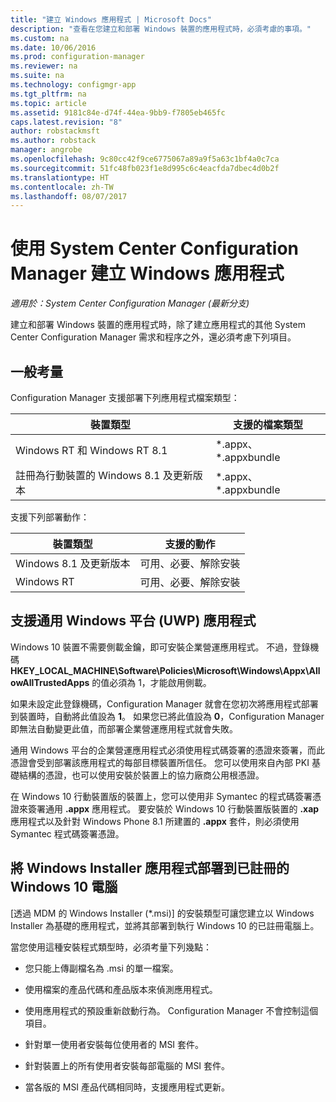 ```yaml
---
title: "建立 Windows 應用程式 | Microsoft Docs"
description: "查看在您建立和部署 Windows 裝置的應用程式時，必須考慮的事項。"
ms.custom: na
ms.date: 10/06/2016
ms.prod: configuration-manager
ms.reviewer: na
ms.suite: na
ms.technology: configmgr-app
ms.tgt_pltfrm: na
ms.topic: article
ms.assetid: 9181c84e-d74f-44ea-9bb9-f7805eb465fc
caps.latest.revision: "8"
author: robstackmsft
ms.author: robstack
manager: angrobe
ms.openlocfilehash: 9c80cc42f9ce6775067a89a9f5a63c1bf4a0c7ca
ms.sourcegitcommit: 51fc48fb023f1e8d995c6c4eacfda7dbec4d0b2f
ms.translationtype: HT
ms.contentlocale: zh-TW
ms.lasthandoff: 08/07/2017
---
```

# <a name="create-windows-applications-with-system-center-configuration-manager"></a>使用 System Center Configuration Manager 建立 Windows 應用程式

*適用於：System Center Configuration Manager (最新分支)*

建立和部署 Windows 裝置的應用程式時，除了建立應用程式的其他 System Center Configuration Manager 需求和程序之外，還必須考慮下列項目。  

## <a name="general-considerations"></a>一般考量  
 Configuration Manager 支援部署下列應用程式檔案類型：  

|裝置類型|支援的檔案類型|  
|-----------------|---------------------|  
|Windows RT 和 Windows RT 8.1|*.appx、\*.appxbundle|  
|註冊為行動裝置的 Windows 8.1 及更新版本|*.appx、\*.appxbundle|  

 支援下列部署動作：  

|裝置類型|支援的動作|  
|-----------------|-----------------------|  
|Windows 8.1 及更新版本|可用、必要、解除安裝|  
|Windows RT|可用、必要、解除安裝|  

## <a name="support-for-universal-windows-platform-uwp-apps"></a>支援通用 Windows 平台 (UWP) 應用程式  
 Windows 10 裝置不需要側載金鑰，即可安裝企業營運應用程式。 不過，登錄機碼 **HKEY_LOCAL_MACHINE\Software\Policies\Microsoft\Windows\Appx\AllowAllTrustedApps** 的值必須為 1，才能啟用側載。  

 如果未設定此登錄機碼，Configuration Manager 就會在您初次將應用程式部署到裝置時，自動將此值設為 **1**。 如果您已將此值設為 **0**，Configuration Manager 即無法自動變更此值，而部署企業營運應用程式就會失敗。  

 通用 Windows 平台的企業營運應用程式必須使用程式碼簽署的憑證來簽署，而此憑證會受到部署該應用程式的每部目標裝置所信任。 您可以使用來自內部 PKI 基礎結構的憑證，也可以使用安裝於裝置上的協力廠商公用根憑證。  

 在 Windows 10 行動裝置版的裝置上，您可以使用非 Symantec 的程式碼簽署憑證來簽署通用 **.appx** 應用程式。 要安裝於 Windows 10 行動裝置版裝置的 **.xap** 應用程式以及針對 Windows Phone 8.1 所建置的 **.appx** 套件，則必須使用 Symantec 程式碼簽署憑證。  

## <a name="deploy-windows-installer-apps-to-enrolled-windows-10-pcs"></a>將 Windows Installer 應用程式部署到已註冊的 Windows 10 電腦  
 [透過 MDM 的 Windows Installer (\*.msi)] 的安裝類型可讓您建立以 Windows Installer 為基礎的應用程式，並將其部署到執行 Windows 10 的已註冊電腦上。  

 當您使用這種安裝程式類型時，必須考量下列幾點：  

-   您只能上傳副檔名為 .msi 的單一檔案。  

-   使用檔案的產品代碼和產品版本來偵測應用程式。  

-   使用應用程式的預設重新啟動行為。 Configuration Manager 不會控制這個項目。  

-   針對單一使用者安裝每位使用者的 MSI 套件。  

-   針對裝置上的所有使用者安裝每部電腦的 MSI 套件。  

-   當各版的 MSI 產品代碼相同時，支援應用程式更新。  
